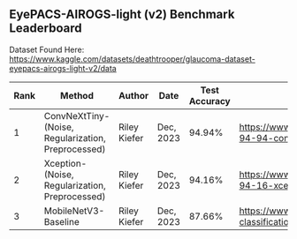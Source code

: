 ## EyePACS-AIROGS-light (v2) Benchmark Leaderboard
Dataset Found Here: https://www.kaggle.com/datasets/deathtrooper/glaucoma-dataset-eyepacs-airogs-light-v2/data

| Rank          |       Method  |       Author  |         Date  |         Test Accuracy  | Link |
| ------------- | ------------- | ------------- | ------------- | ------------- | ------------- |
| 1             | ConvNeXtTiny-(Noise, Regularization, Preprocessed)       |      Riley Kiefer                |  Dec, 2023             |   94.94%            | https://www.kaggle.com/code/deathtrooper/benchmark-94-94-convnexttiny                                                             |
| 2             | Xception-(Noise, Regularization, Preprocessed)           |      Riley Kiefer                |  Dec, 2023             |   94.16%            | https://www.kaggle.com/code/deathtrooper/benchmark-94-16-xception-noise-and-preprocess                                  |
| 3             | MobileNetV3-Baseline                                     |      Riley Kiefer                |  Dec, 2023             |   87.66%            | https://www.kaggle.com/code/deathtrooper/glaucoma-classification-template-with-baseline                                    |

